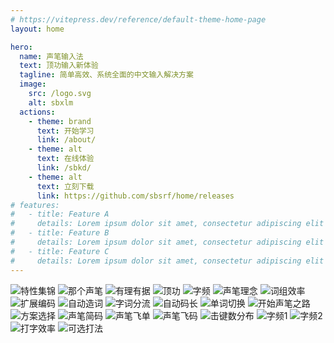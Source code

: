 ```yaml
---
# https://vitepress.dev/reference/default-theme-home-page
layout: home

hero:
  name: 声笔输入法
  text: 顶功输入新体验
  tagline: 简单高效、系统全面的中文输入解决方案
  image:
    src: /logo.svg
    alt: sbxlm
  actions:
    - theme: brand
      text: 开始学习
      link: /about/
    - theme: alt
      text: 在线体验
      link: /sbkd/
    - theme: alt
      text: 立刻下载
      link: https://github.com/sbsrf/home/releases
# features:
#   - title: Feature A
#     details: Lorem ipsum dolor sit amet, consectetur adipiscing elit
#   - title: Feature B
#     details: Lorem ipsum dolor sit amet, consectetur adipiscing elit
#   - title: Feature C
#     details: Lorem ipsum dolor sit amet, consectetur adipiscing elit
---
```


<script setup>
import MaxWidthWrapper from './components/MaxWidthWrapper.vue'
import Statistics from './components/Statistics.vue'
</script>

<ClientOnly>
  <Statistics />
</ClientOnly>

<MaxWidthWrapper>
<img src="https://singbit.pages.dev/images/slice22.webp" loading="lazy" alt="特性集锦">
<img src="https://singbit.pages.dev/images/slice21.webp" loading="lazy" alt="那个声笔">
<img src="https://singbit.pages.dev/images/slice9.webp" loading="lazy" alt="有理有据">
<img src="https://singbit.pages.dev/images/slice2.webp" loading="lazy" alt="顶功">
<img src="https://singbit.pages.dev/images/slice3.webp" loading="lazy" alt="字频">
<img src="https://singbit.pages.dev/images/slice6.webp" loading="lazy" alt="声笔理念">
<img src="https://singbit.pages.dev/images/slice10.webp" loading="lazy" alt="词组效率">
<img src="https://singbit.pages.dev/images/slice11.webp" loading="lazy" alt="扩展编码">
<img src="https://singbit.pages.dev/images/slice12.webp" loading="lazy" alt="自动造词">
<img src="https://singbit.pages.dev/images/slice13.webp" loading="lazy" alt="字词分流">
<img src="https://singbit.pages.dev/images/slice14.webp" loading="lazy" alt="自动码长">
<img src="https://singbit.pages.dev/images/slice15.webp" loading="lazy" alt="单词切换">
<img src="https://singbit.pages.dev/images/slice20.webp" loading="lazy" alt="开始声笔之路">
<img src="https://singbit.pages.dev/images/slice16.webp" loading="lazy" alt="方案选择">
<img src="https://singbit.pages.dev/images/slice17.webp" loading="lazy" alt="声笔简码">
<img src="https://singbit.pages.dev/images/slice18.webp" loading="lazy" alt="声笔飞单">
<img src="https://singbit.pages.dev/images/slice19.webp" loading="lazy" alt="声笔飞码">
<img src="https://singbit.pages.dev/images/slice4.webp" loading="lazy" alt="击键数分布">
<img src="https://singbit.pages.dev/images/slice7.webp" loading="lazy" alt="字频1">
<img src="https://singbit.pages.dev/images/slice8.webp" loading="lazy" alt="字频2">
<img src="https://singbit.pages.dev/images/slice5.webp" loading="lazy" alt="打字效率">
<img src="https://singbit.pages.dev/images/slice23.webp" loading="lazy" alt="可选打法">
</MaxWidthWrapper>
